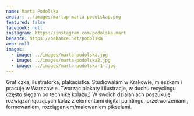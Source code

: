 ```yaml
---
name: Marta Podolska
avatar: ../images/martap-marta-podolskap.png
featured: false
facebook: null
instagram: https://instagram.com/podolska.mart
behance: https://behance.net/podolska
web: null
images:
  - image: ../images/marta-podolska.jpg
  - image: ../images/marta-podolska2.jpg
  - image: ../images/marta-podolska-1-.jpg
---
```

Graficzka, ilustratorka, plakacistka. Studiowałam w Krakowie, mieszkam i pracuję w Warszawie. Tworząc plakaty i ilustracje, w duchu recyclingu często sięgam po technikę kolażu;) W swoich działaniach poszukuję rozwiązań łączących kolaż z elementami digital paintingu, przetworzeniami, formowaniem, rozciąganiem/malowaniem pikselami.